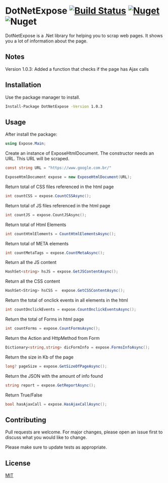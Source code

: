 # DotNetExpose [![Build Status](https://travis-ci.org/joao2391/DotNetExpose.svg?branch=master)](https://travis-ci.org/joao2391/DotNetExpose) [![Nuget](https://img.shields.io/nuget/v/DotNetExpose)](https://www.nuget.org/packages/DotNetExpose/) ![Nuget](https://img.shields.io/nuget/dt/DotNetExpose)

DotNetExpose is a .Net library for helping you to scrap web pages. It shows you a lot of information about the page.

## Notes
Version 1.0.3:
Added a function that checks if the page has Ajax calls

## Installation

Use the package manager to install.

```bash
Install-Package DotNetExpose -Version 1.0.3
```

## Usage

After install the package:
```C#
using Expose.Main;
```

Create an instance of ExposeHtmlDocument. The constructor needs an URL. This URL will be scraped.
```C#
const string URL = "https://www.google.com.br/"

ExposeHtmlDocument expose = new ExposeHtmlDocument(URL);
```
 
Return total of CSS files referenced in the html page
```C#
int countCSS = expose.CountCSSAsync();
```
Return total of JS files referenced in the html page
```C
int countJS = expose.CountJSAsync();
```
Return total of Html Elements
```C#
int countHtmlElements = CountHtmlElementsAsync();
```
Return total of META elements
```C#
int countMetaTags = expose.CountMetaAsync();
```
Return all the JS content
```C#
HashSet<string> hsJS = expose.GetJSContentAsync();
```
Return all the CSS content
```C#
HashSet<String> hsCSS =  expose.GetCSSContentAsync();
```
Return the total of onclick events in all elements in the html
```C#
int countOnclickEvents = expose.CountOnclickEventsAsync();
```
Return the total of Forms in html page
```C#
int countForms = expose.CountFormsAsync();
```
Return the Action and HttpMethod from Form
```C#
Dictionary<string,string> dicFormInfo = expose.FormsInfoAsync();
```
Return the size in Kb of the page
```C#
long? pageSize = expose.GetSizeOfPageAsync();
```
Return the JSON with the amount of info found
```C#
string report = expose.GetReportAsync();
```
Return True/False 
```C#
bool hasAjaxCall = expose.HasAjaxCallAsync();
```

## Contributing
Pull requests are welcome. For major changes, please open an issue first to discuss what you would like to change.

Please make sure to update tests as appropriate.

## License
[MIT](https://choosealicense.com/licenses/mit/)
